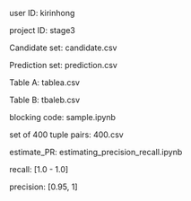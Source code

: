 user ID: kirinhong

project ID: stage3

Candidate set: candidate.csv

Prediction set: prediction.csv

Table A: tablea.csv

Table B: tbaleb.csv

blocking code: sample.ipynb

set of 400 tuple pairs: 400.csv

estimate_PR: estimating_precision_recall.ipynb

recall: [1.0 - 1.0]

precision: [0.95, 1]

